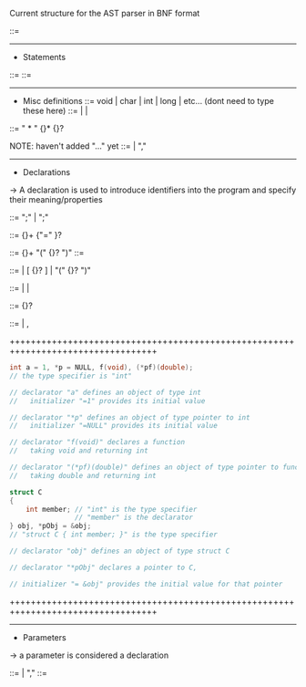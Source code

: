
Current structure for the AST parser in BNF format

<program> ::= <function>

---
- Statements


<compound-statement> ::= 
<expression> ::= 

---
- Misc definitions
<standard-types> ::= void | char | int | long | etc... (dont need to type these here)
<type-specifier> ::= <standard-types> 
                   | <struct-specifier>
                   | <enum-specifier>

<pointer> ::= " * " {<type-qualifier>}* {<pointer>}?

NOTE: haven't added "..." yet
<parameter-list> ::= <parameter>
                   | <paremeter-list> "," <parameter>

---
- Declarations

-> A declaration is used to introduce identifiers into the program and specify their meaning/properties

<declaration> ::= <variable-declaration> ";"
                | <function-declaration> ";"

<variable-declaration> ::= {<declaration-specifier>}+ <declarator-list> {"=" <initializer>}?

<function-declaration> ::= {<declaration-specifier>}+ <ptr-and-declarator> "(" {<parameter-list>}? ")"
<function-definition> ::= <function-declaration> <compound-statement>


<declarator> ::= <identifier>
               | <declarator> \[ {<constant-expression>}? \]
               | <declarator> "(" {<parameter-list>}? ")"

<declaration-specifier> ::= <type-qualifier> 
                          | <type-specifier>
                          | <storage-specifier>

<ptr-and-declarator> ::= {<pointer>}? <declarator> 

<declarator-list> ::= <ptr-and-declarator>
                    | <ptr-and-declarator>, <declarator-list>


++++++++++++++++++++++++++++++++++++++++++++++++++++++++++++++++++++++++++++++++++
```c
int a = 1, *p = NULL, f(void), (*pf)(double);
// the type specifier is "int"

// declarator "a" defines an object of type int
//   initializer "=1" provides its initial value

// declarator "*p" defines an object of type pointer to int
//   initializer "=NULL" provides its initial value

// declarator "f(void)" declares a function
//   taking void and returning int

// declarator "(*pf)(double)" defines an object of type pointer to function 
//   taking double and returning int

struct C
{
    int member; // "int" is the type specifier
                // "member" is the declarator
} obj, *pObj = &obj;
// "struct C { int member; }" is the type specifier

// declarator "obj" defines an object of type struct C

// declarator "*pObj" declares a pointer to C,

// initializer "= &obj" provides the initial value for that pointer
```
++++++++++++++++++++++++++++++++++++++++++++++++++++++++++++++++++++++++++++++++++

---
- Parameters 

-> a parameter is considered a declaration

<parameter-list> ::= <parameter>
                   | <parameter-list> "," <parameter> 
<parameter> ::= <type-specifier> <id> 

